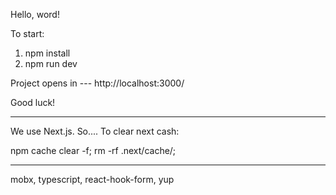 Hello, word!

To start:
1) npm install
2) npm run dev

Project opens in --- http://localhost:3000/

Good luck!

-------------------------
We use Next.js. So....
To clear next cash:

npm cache clear -f; rm -rf .next/cache/;

-------------------------
mobx, typescript, react-hook-form, yup